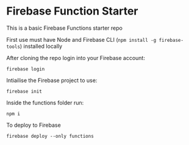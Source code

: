 # Firebase Function Starter

This is a basic Firebase Functions starter repo

First use must have Node and Firebase CLI (`npm install -g firebase-tools`) installed locally 

After cloning the repo login into your Firebase account:

`firebase login`

Intiailise the Firebase project to use:

`firebase init`

Inside the functions folder run:

`npm i` 

To deploy to Firebase

`firebase deploy --only functions`
